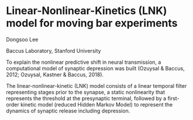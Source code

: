 # Linear-Nonlinear-Kinetics (LNK) model for moving bar experiments

Dongsoo Lee

Baccus Laboratory, Stanford University

To explain the nonlinear predictive shift in neural transmission, a
computational model of synaptic depression was built (Ozuysal & Baccus, 2012;
Ozuysal, Kastner & Baccus, 2018).

The linear-nonlinear-kinetic (LNK) model consists of a linear temporal filter
representing stages prior to the synapse, a static nonlinearity that represents
the threshold at the presynaptic terminal, followed by a first-order kinetic
model (reduced Hidden Markov Model) to represent the dynamics of synaptic
release including depression.
